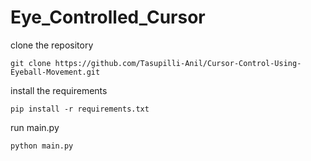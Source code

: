 # Eye_Controlled_Cursor

clone the repository

```git clone https://github.com/Tasupilli-Anil/Cursor-Control-Using-Eyeball-Movement.git```

install the requirements

```pip install -r requirements.txt```

run main.py

```python main.py```


